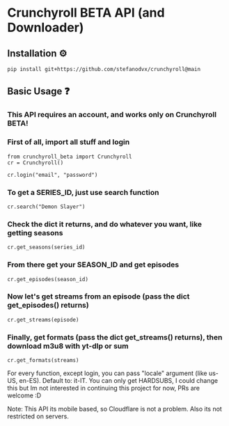 # Crunchyroll BETA API (and Downloader)
## Installation ⚙️
```
pip install git+https://github.com/stefanodvx/crunchyroll@main
```

## Basic Usage ❓
### This API requires an account, and works only on Crunchyroll BETA!
### First of all, import all stuff and login
```
from crunchyroll_beta import Crunchyroll
cr = Crunchyroll()

cr.login("email", "password")
```
### To get a SERIES_ID, just use search function
```
cr.search("Demon Slayer")
```
### Check the dict it returns, and do whatever you want, like getting seasons
```
cr.get_seasons(series_id)
```
### From there get your SEASON_ID and get episodes
```
cr.get_episodes(season_id)
```
### Now let's get streams from an episode (pass the dict get_episodes() returns)
```
cr.get_streams(episode)
```
### Finally, get formats (pass the dict get_streams() returns), then download m3u8 with yt-dlp or sum
```
cr.get_formats(streams)
```
For every function, except login, you can pass
"locale" argument (like us-US, en-ES). Default to: it-IT.
You can only get HARDSUBS, I could change this but Im not interested
in continuing this project for now, PRs are welcome :D

Note: This API its mobile based, so Cloudflare is not a problem. Also its not restricted on servers.
